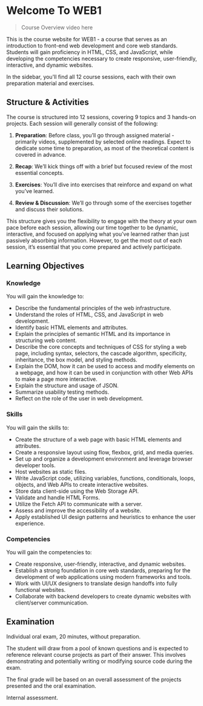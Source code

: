 # Welcome To WEB1

> Course Overview video here

This is the course website for WEB1 - a course that serves as an introduction to front-end web development and core web standards. Students will gain proficiency in HTML, CSS, and JavaScript, while developing the competencies necessary to create responsive, user-friendly, interactive, and dynamic websites.

In the sidebar, you'll find all 12 course sessions, each with their own preparation material and exercises.

## Structure & Activities

The course is structured into 12 sessions, covering 9 topics and 3 hands-on projects. Each session will generally consist of the following:

1. **Preparation**: Before class, you’ll go through assigned material - primarily videos, supplemented by selected online readings. Expect to dedicate some time to preparation, as most of the theoretical content is covered in advance.

2. **Recap**: We’ll kick things off with a brief but focused review of the most essential concepts.

3. **Exercises**: You’ll dive into exercises that reinforce and expand on what you’ve learned.

4. **Review & Discussion**: We’ll go through some of the exercises together and discuss their solutions.

This structure gives you the flexibility to engage with the theory at your own pace before each session, allowing our time together to be dynamic, interactive, and focused on applying what you’ve learned rather than just passively absorbing information. However, to get the most out of each session, it’s essential that you come prepared and actively participate.

## Learning Objectives

### Knowledge

You will gain the knowledge to:

-   Describe the fundamental principles of the web infrastructure.
-   Understand the roles of HTML, CSS, and JavaScript in web development.
-   Identify basic HTML elements and attributes.
-   Explain the principles of semantic HTML and its importance in structuring web content.
-   Describe the core concepts and techniques of CSS for styling a web page, including syntax, selectors, the cascade algorithm, specificity, inheritance, the box model, and styling methods.
-   Explain the DOM, how it can be used to access and modify elements on a webpage, and how it can be used in conjunction with other Web APIs to make a page more interactive.
-   Explain the structure and usage of JSON.
-   Summarize usability testing methods.
-   Reflect on the role of the user in web development.

### Skills

You will gain the skills to:

-   Create the structure of a web page with basic HTML elements and attributes.
-   Create a responsive layout using flow, flexbox, grid, and media queries.
-   Set up and organize a development environment and leverage browser developer tools.
-   Host websites as static files.
-   Write JavaScript code, utilizing variables, functions, conditionals, loops, objects, and Web APIs to create interactive websites.
-   Store data client-side using the Web Storage API.
-   Validate and handle HTML Forms.
-   Utilize the Fetch API to communicate with a server.
-   Assess and improve the accessibility of a website.
-   Apply established UI design patterns and heuristics to enhance the user experience.

### Competencies

You will gain the competencies to:

-   Create responsive, user-friendly, interactive, and dynamic websites.
-   Establish a strong foundation in core web standards, preparing for the development of web applications using modern frameworks and tools.
-   Work with UI/UX designers to translate design handoffs into fully functional websites.
-   Collaborate with backend developers to create dynamic websites with client/server communication.

## Examination

Individual oral exam, 20 minutes, without preparation.

The student will draw from a pool of known questions and is expected to reference relevant course projects as part of their answer. This involves demonstrating and potentially writing or modifying source code during the exam.

The final grade will be based on an overall assessment of the projects presented and the oral examination.

Internal assessment.
